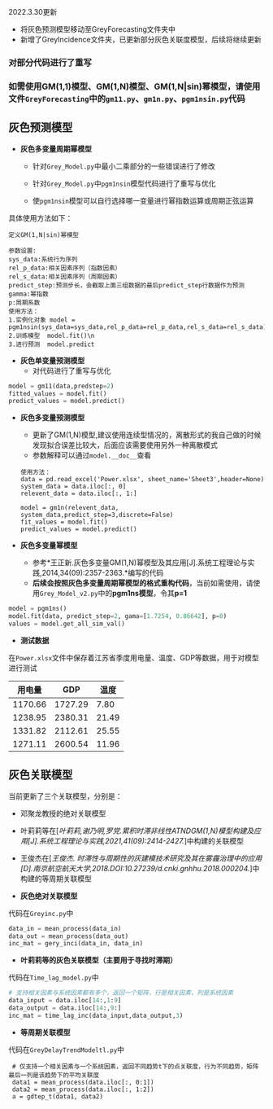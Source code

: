 2022.3.30更新
- 将灰色预测模型移动至GreyForecasting文件夹中
- 新增了GreyIncidence文件夹，已更新部分灰色关联度模型，后续将继续更新



### **对部分代码进行了重写**

### **如需使用GM(1,1)模型、GM(1,N)模型、GM(1,N|sin)幂模型，请使用文件`GreyForecasting`中的`gm11.py`、`gm1n.py`、`pgm1nsin.py`代码**



## 灰色预测模型

- **灰色多变量周期幂模型**

  - 针对`Grey_Model.py`中最小二乘部分的一些错误进行了修改

  - 针对`Grey_Model.py`中`pgm1nsin`模型代码进行了重写与优化

  - 使`pgm1nsin`模型可以自行选择哪一变量进行幂指数运算或周期正弦运算


具体使用方法如下：

```
定义GM(1,N|sin)幂模型

参数设置:
sys_data:系统行为序列
rel_p_data:相关因素序列（指数因素）
rel_s_data:相关因素序列（周期因素）
predict_step:预测步长，会截取上面三组数据的最后predict_step行数据作为预测
gamma:幂指数
p:周期系数
使用方法：
1.实例化对象 model = pgm1nsin(sys_data=sys_data,rel_p_data=rel_p_data,rel_s_data=rel_s_data)\n
2.训练模型  model.fit()\n
3.进行预测  model.predict
```

- **灰色单变量预测模型**
  - 对代码进行了重写与优化


```python
model = gm11(data,predstep=2)
fitted_values = model.fit()
predict_values = model.predict()
```

- **灰色多变量预测模型**
  - 更新了GM(1,N)模型,建议使用连续型情况的，离散形式的我自己做的时候发现拟合误差比较大，后面应该需要使用另外一种离散模式
  - 参数解释可以通过`model.__doc__`查看
  ```
  使用方法：
  data = pd.read_excel('Power.xlsx', sheet_name='Sheet3',header=None)
  system_data = data.iloc[:, 0]
  relevent_data = data.iloc[:, 1:]

  model = gm1n(relevent_data, system_data,predict_step=3,discrete=False)
  fit_values = model.fit()
  predict_values = model.predict()
  ```


- **灰色多变量幂模型**
  - 参考*王正新.灰色多变量GM(1,N)幂模型及其应用[J].系统工程理论与实践,2014,34(09):2357-2363.*编写的代码
  - **后续会按照灰色多变量周期幂模型的格式重构代码**，当前如需使用，请使用`Grey_Model_v2.py`中的**pgm1ns模型**，令其**p=1**

```python
model = pgm1ns()
model.fit(data, predict_step=2, gama=[1.7254, 0.86642], p=0)
values = model.get_all_sim_val()
```

- **测试数据**

在`Power.xlsx`文件中保存着江苏省季度用电量、温度、GDP等数据，用于对模型进行测试

| 用电量  | GDP     | 温度  |
| ------- | ------- | ----- |
| 1170.66 | 1727.29 | 7.80  |
| 1238.95 | 2380.31 | 21.49 |
| 1331.82 | 2112.61 | 25.55 |
| 1271.11 | 2600.54 | 11.96 |



## 灰色关联模型

当前更新了三个关联模型，分别是：

- 邓聚龙教授的绝对关联模型
- 叶莉莉等在[*叶莉莉,谢乃明,罗党.累积时滞非线性ATNDGM(1,N)模型构建及应用[J].系统工程理论与实践,2021,41(09):2414-2427.*]中构建的关联模型
- 王俊杰在[*王俊杰. 时滞性与周期性的灰建模技术研究及其在雾霾治理中的应用[D].南京航空航天大学,2018.DOI:10.27239/d.cnki.gnhhu.2018.000204.*]中构建的等周期关联模型



- **灰色绝对关联模型**

代码在`Greyinc.py`中

```python
data_in = mean_process(data_in)
data_out = mean_process(data_out)
inc_mat = gery_inci(data_in, data_in)
```

- **叶莉莉等的灰色关联模型（主要用于寻找时滞期）**

代码在`Time_lag_model.py`中

```python
# 支持相关因素与系统因素都有多个，返回一个矩阵，行是相关因素，列是系统因素
data_input = data.iloc[14:,1:9]
data_output = data.iloc[14:,9:]
inc_mat = time_lag_inc(data_input,data_output,3)
```

- **等周期关联模型**

代码在`GreyDelayTrendModeltl.py`中

```
 # 仅支持一个相关因素与一个系统因素，返回不同趋势t下的点关联度，行为不同趋势，矩阵最后一列是该趋势下的平均关联度
 data1 = mean_process(data.iloc[:, 0:1])
 data2 = mean_process(data.iloc[:, 1:2])
 a = gdtep_t(data1, data2)
```

